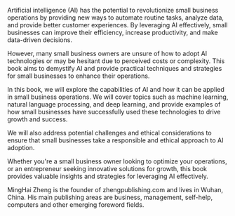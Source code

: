 
Artificial intelligence (AI) has the potential to revolutionize small business operations by providing new ways to automate routine tasks, analyze data, and provide better customer experiences. By leveraging AI effectively, small businesses can improve their efficiency, increase productivity, and make data-driven decisions.

However, many small business owners are unsure of how to adopt AI technologies or may be hesitant due to perceived costs or complexity. This book aims to demystify AI and provide practical techniques and strategies for small businesses to enhance their operations.

In this book, we will explore the capabilities of AI and how it can be applied in small business operations. We will cover topics such as machine learning, natural language processing, and deep learning, and provide examples of how small businesses have successfully used these technologies to drive growth and success.

We will also address potential challenges and ethical considerations to ensure that small businesses take a responsible and ethical approach to AI adoption.

Whether you're a small business owner looking to optimize your operations, or an entrepreneur seeking innovative solutions for growth, this book provides valuable insights and strategies for leveraging AI effectively.

MingHai Zheng is the founder of zhengpublishing.com and lives in Wuhan, China. His main publishing areas are business, management, self-help, computers and other emerging foreword fields.
